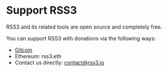 # Support RSS3

RSS3 and its related tools are open source and completely free.

You can support RSS3 with donations via the following ways:

- [Gitcoin](https://gitcoin.co/grants/2679/rss3)
- Ethereum: rss3.eth
- Contact us directly: contact@rss3.io
